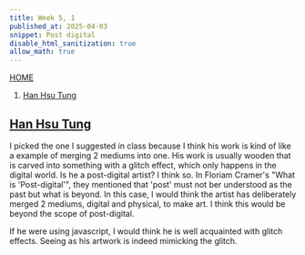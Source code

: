 ```yaml
---
title: Week 5, 1
published_at: 2025-04-03
snippet: Post digital
disable_html_sanitization: true
allow_math: true
---
```

[HOME](https://kc-yeo-creative-co-37.deno.dev/)

1. [Han Hsu Tung](#han-hsu-tung)

## [Han Hsu Tung](https://hsutunghan.wordpress.com/)
I picked the one I suggested in class because I think his work is kind of like a example of merging 2 mediums into one. His work is usually wooden that is carved into something with a glitch effect, which only happens in the digital world. Is he a post-digital artist? I think so. In Floriam Cramer's "What is 'Post-digital'", they mentioned that 'post' must not ber understood as the past but what is beyond. In this case, I would think the artist has deliberately merged 2 mediums, digital and physical, to make art. I think this would be beyond the scope of post-digital.

If he were using javascript, I would think he is well acquainted with glitch effects. Seeing as his artwork is indeed mimicking the glitch.

<!-- <script src="./scripts/p5.js"></script>

<canvas id="p5_example"></canvas>

<script>
    const cnv = document.getElementById ("p5_example")

    function setup () {
        const w = cnv.parentNode.scrollWidth
        const h = w * 9 / 16
        createCanvas (w, h, P2D, cnv)
        
    }

    function draw () {
        background (`turquoise`)
        console.log (frameCount)
    }
</script> -->

<br>
<br>

